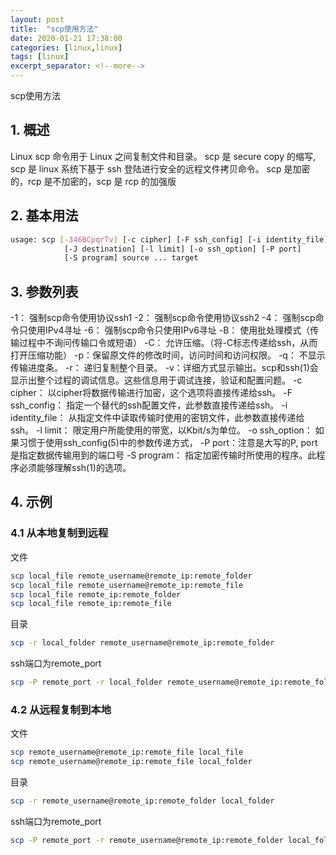 ```yaml
---
layout: post
title:  "scp使用方法"
date: 2020-01-21 17:38:00
categories: [linux,linux]
tags: [linux]
excerpt_separator: <!--more-->
---
```

scp使用方法
<!--more-->

## 1. 概述

Linux scp 命令用于 Linux 之间复制文件和目录。
scp 是 secure copy 的缩写, scp 是 linux 系统下基于 ssh 登陆进行安全的远程文件拷贝命令。
scp 是加密的，rcp 是不加密的，scp 是 rcp 的加强版

## 2. 基本用法

```bash
usage: scp [-346BCpqrTv] [-c cipher] [-F ssh_config] [-i identity_file]
            [-J destination] [-l limit] [-o ssh_option] [-P port]
            [-S program] source ... target
```

## 3. 参数列表

-1： 强制scp命令使用协议ssh1
-2： 强制scp命令使用协议ssh2
-4： 强制scp命令只使用IPv4寻址
-6： 强制scp命令只使用IPv6寻址
-B： 使用批处理模式（传输过程中不询问传输口令或短语）
-C： 允许压缩。（将-C标志传递给ssh，从而打开压缩功能）
-p：保留原文件的修改时间，访问时间和访问权限。
-q： 不显示传输进度条。
-r： 递归复制整个目录。
-v：详细方式显示输出。scp和ssh(1)会显示出整个过程的调试信息。这些信息用于调试连接，验证和配置问题。
-c cipher： 以cipher将数据传输进行加密，这个选项将直接传递给ssh。
-F ssh_config： 指定一个替代的ssh配置文件，此参数直接传递给ssh。
-i identity_file： 从指定文件中读取传输时使用的密钥文件，此参数直接传递给ssh。
-l limit： 限定用户所能使用的带宽，以Kbit/s为单位。
-o ssh_option： 如果习惯于使用ssh_config(5)中的参数传递方式，
-P port：注意是大写的P, port是指定数据传输用到的端口号
-S program： 指定加密传输时所使用的程序。此程序必须能够理解ssh(1)的选项。

## 4. 示例

### 4.1 从本地复制到远程

文件
```bash
scp local_file remote_username@remote_ip:remote_folder 
scp local_file remote_username@remote_ip:remote_file 
scp local_file remote_ip:remote_folder 
scp local_file remote_ip:remote_file 
```

目录
```bash
scp -r local_folder remote_username@remote_ip:remote_folder
```

ssh端口为remote_port
```bash
scp -P remote_port -r local_folder remote_username@remote_ip:remote_folder
```

### 4.2 从远程复制到本地

文件
```bash
scp remote_username@remote_ip:remote_file local_file
scp remote_username@remote_ip:remote_file local_folder
```

目录
```bash
scp -r remote_username@remote_ip:remote_folder local_folder
```

ssh端口为remote_port
```bash
scp -P remote_port -r remote_username@remote_ip:remote_folder local_folder
```